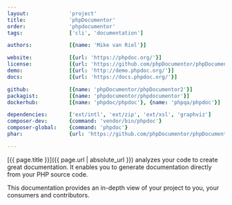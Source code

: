 ```yaml
---
layout:             'project'
title:              'phpDocumentor'
order:              'phpdocumentor'
tags:               ['cli', 'documentation']

authors:            [{name: 'Mike van Riel'}]

website:            [{url: 'https://phpdoc.org/'}] 
license:            [{url: 'https://github.com/phpDocumentor/phpDocumentor2/blob/develop/LICENSE', label: 'MIT License'}] 
demo:               [{url: 'http://demo.phpdoc.org/'}] 
docs:               [{url: 'https://docs.phpdoc.org/'}] 

github:             [{name: 'phpDocumentor/phpDocumentor2'}] 
packagist:          [{name: 'phpdocumentor/phpdocumentor'}]
dockerhub:          [{name: 'phpdoc/phpdoc'}, {name: 'phpqa/phpdoc'}]

dependencies:       ['ext/intl', 'ext/zip', 'ext/xsl', 'graphviz']
composer-dev:       {command: 'vendor/bin/phpdoc'}
composer-global:    {command: 'phpdoc'}
phar:               {url: 'https://github.com/phpDocumentor/phpDocumentor2/releases/download/RELEASE/phpDocumentor.phar'}

---
```


[{{ page.title }}]({{ page.url | absolute_url }}) analyzes your code to create great documentation.
It enables you to generate documentation directly from your PHP source code.

<!--more--> 

This documentation provides an in-depth view of your project to you, your consumers and contributors.

